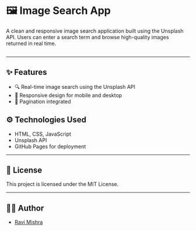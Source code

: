 # 🖼️ Image Search App

A clean and responsive image search application built using the Unsplash API. Users can enter a search term and browse high-quality images returned in real time.

![<img width="1549" height="742" alt="image search" src="https://github.com/user-attachments/assets/ab579492-fdeb-403a-9f97-2bca99dda190" />](https://rk-virus.github.io/Image-Search-App/)

---

## ✨ Features

- 🔍 Real-time image search using the Unsplash API  
- 📱 Responsive design for mobile and desktop  
- 📝 Pagination integrated  

## ⚙️ Technologies Used

- HTML, CSS, JavaScript  
- Unsplash API  
- GitHub Pages for deployment  

---

## 📝 License

This project is licensed under the MIT License.

---

## 🙋‍♂️ Author

- [Ravi Mishra](https://github.com/rk-virus)
